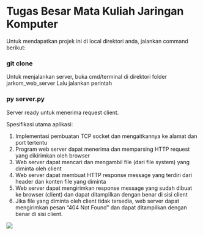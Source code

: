# Tugas Besar Mata Kuliah Jaringan Komputer
Untuk mendapatkan projek ini di local direktori anda, jalankan command berikut:
### git clone <ink jarkom_web_server>

Untuk menjalankan server, buka cmd/terminal di direktori folder jarkom_web_server
Lalu jalankan perintah 
### py server.py

Server ready untuk menerima request client.

Spesifikasi utama aplikasi:
1. Implementasi pembuatan TCP socket dan mengaitkannya ke alamat dan port tertentu 
2. Program web server dapat menerima dan memparsing HTTP request yang dikirimkan oleh browser 
3. Web server dapat mencari dan mengambil file (dari file system) yang diminta oleh client 
4. Web server dapat membuat HTTP response message yang terdiri dari header dan konten file yang diminta
5. Web server dapat mengirimkan response message yang sudah dibuat ke browser (client) dan dapat ditampilkan dengan benar di sisi client
6. Jika file yang diminta oleh client tidak tersedia, web server dapat mengirimkan pesan “404 Not Found” dan dapat ditampilkan dengan benar di sisi client.

  
  
<img src="https://github.com/bonifasiustrg/jarkom_web_server/assets/122033464/9cb9d102-8b67-476b-a9fa-396b3c7e24ba">
